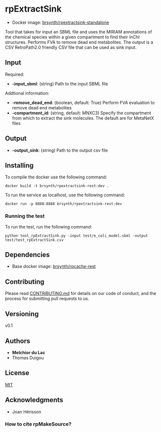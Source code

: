 # rpExtractSink

* Docker image: [brsynth/rpextractsink-standalone](https://hub.docker.com/r/brsynth/rpextractsink-standalone)

Tool that takes for input an SBML file and uses the MIRIAM annotations of the chemical species within a given compartment to find their InChI structures. Performs FVA to remove dead end metabolites. The output is a CSV RetroPath2.0 friendly CSV file that can be used as sink input. 

## Input

Required:
* **-input_sbml**: (string) Path to the input SBML file

Addtional information:
* **-remove_dead_end**: (boolean, default: True) Perform FVA evaluation to remove dead end metabolites
* **-compartment_id**: (string, default: MNXC3) Specify the compartment from which to extract the sink molecules. The default are for MetaNetX files

## Output

* **-output_sink**: (string) Path to the output csv file

## Installing

To compile the docker use the following command:

```
docker build -t brsynth/rpextractsink-rest:dev .
```

To run the service as localhost, use the following command:

```
docker run -p 8888:8888 brsynth/rpextractsink-rest:dev
```

### Running the test

To run the test, run the following command:

```
python tool_rpExtractSink.py -input test/e_coli_model.sbml -output test/test_rpExtractSink.csv
```

## Dependencies

* Base docker image: [brsynth/rpcache-rest](https://hub.docker.com/r/brsynth/rpcache-rest)

## Contributing

Please read [CONTRIBUTING.md](https://gist.github.com/PurpleBooth/b24679402957c63ec426) for details on our code of conduct, and the process for submitting pull requests to us.

## Versioning

v0.1

## Authors

* **Melchior du Lac** 
* Thomas Duigou

## License

[MIT](https://github.com/Galaxy-SynBioCAD/rpExtractSink/blob/master/LICENSE)

## Acknowledgments

* Joan Hérisson

### How to cite rpMakeSource?
